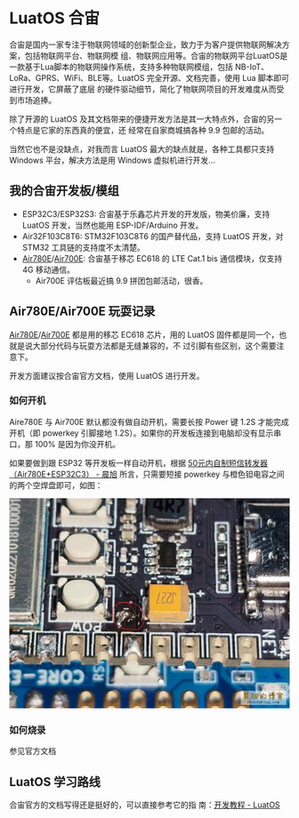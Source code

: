 # LuatOS 合宙

合宙是国内一家专注于物联网领域的创新型企业，致力于为客户提供物联网解决方案，包括物联网平台、物联网模
组、物联网应用等。合宙的物联网平台LuatOS是一款基于Lua脚本的物联网操作系统，支持多种物联网模组，包括
NB-IoT、LoRa、GPRS、WiFi、BLE等。LuatOS 完全开源、文档完善，使用 Lua 脚本即可进行开发，它屏蔽了底层
的硬件驱动细节，简化了物联网项目的开发难度从而受到市场追捧。

除了开源的 LuatOS 及其文档带来的便捷开发方法是其一大特点外，合宙的另一个特点是它家的东西真的便宜，还
经常在自家商城搞各种 9.9 包邮的活动。

当然它也不是没缺点，对我而言 LuatOS 最大的缺点就是，各种工具都只支持 Windows 平台，解决方法是用
Windows 虚拟机进行开发...

## 我的合宙开发板/模组

- ESP32C3/ESP32S3: 合宙基于乐鑫芯片开发的开发版，物美价廉，支持 LuatOS 开发，当然也能用
  ESP-IDF/Arduino 开发。
- Air32F103C8T6: STM32F103C8T6 的国产替代品，支持 LuatOS 开发，对 STM32 工具链的支持度不太清楚。
- [Air780E](https://wiki.luatos.com/chips/air780e/mcu.html)/[Air700E](https://doc.openluat.com/wiki/44?wiki_page_id=4730):
  合宙基于移芯 EC618 的 LTE Cat.1 bis 通信模块，仅支持 4G 移动通信。
  - Air700E 评估板最近搞 9.9 拼团包邮活动，很香。

## Air780E/Air700E 玩耍记录

[Air780E](https://wiki.luatos.com/chips/air780e/mcu.html)/[Air700E](https://doc.openluat.com/wiki/44?wiki_page_id=4730)
都是用的移芯 EC618 芯片，用的 LuatOS 固件都是同一个，也就是说大部分代码与玩耍方法都是无缝兼容的，不
过引脚有些区别，这个需要注意下。

开发方面建议按合宙官方文档，使用 LuatOS 进行开发。

### 如何开机

Aire780E 与 Air700E 默认都没有做自动开机，需要长按 Power 键 1.2S 才能完成开机（即 powerkey 引脚接地
1.2S）。如果你的开发板连接到电脑却没有显示串口，那 100% 是因为你没开机。

如果要做到跟 ESP32 等开发板一样自动开机，根据
[50元内自制短信转发器（Air780E+ESP32C3） - 晨旭](https://www.chenxublog.com/2022/10/28/19-9-sms-forwarding-air780e-esp32c3.html)
所言，只需要短接 powerkey 与橙色钽电容之间的两个空焊盘即可，如图：

![](_img/air780e-air700e-autoboot.jpg)

### 如何烧录

参见官方文档

## LuatOS 学习路线

合宙官方的文档写得还是挺好的，可以直接参考它的指
南：[开发教程 - LuatOS](https://wiki.luatos.com/boardGuide/index.html)
